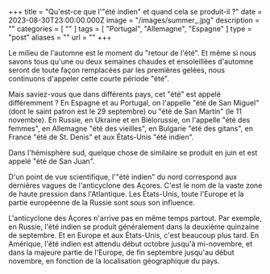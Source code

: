+++
title = "Qu'est-ce que l'\"été indien\" et quand cela se produit-il ?"
date = 2023-08-30T23:00:00.000Z
image = "/images/summer_.jpg"
description = ""
categories = [ "" ]
tags = [ "Portugal", "Allemagne", "Espagne" ]
type = "post"
aliases = ""
url = ""
+++

Le milieu de l'automne est le moment du "retour de l'été". Et même si nous savons tous qu'une ou deux semaines chaudes et ensoleillées d'automne seront de toute façon remplacées par les premières gelées, nous continuons d'appeler cette courte période "été".

Mais saviez-vous que dans différents pays, cet "été" est appelé différemment ? En Espagne et au Portugal, on l'appelle "été de San Miguel" (dont le saint patron est le 29 septembre) ou "été de San Martín" (le 11 novembre). En Russie, en Ukraine et en Biélorussie, on l'appelle "été des femmes", en Allemagne "été des vieilles", en Bulgarie "été des gitans", en France "été de St. Denis" et aux États-Unis "été indien".

Dans l'hémisphère sud, quelque chose de similaire se produit en juin et est appelé "été de San Juan".

D'un point de vue scientifique, l'"été indien" du nord correspond aux dernières vagues de l'anticyclone des Açores. C'est le nom de la vaste zone de haute pression dans l'Atlantique. Les États-Unis, toute l'Europe et la partie européenne de la Russie sont sous son influence.

L'anticyclone des Açores n'arrive pas en même temps partout. Par exemple, en Russie, l'été indien se produit généralement dans la deuxième quinzaine de septembre. Et en Europe et aux États-Unis, c'est beaucoup plus tard. En Amérique, l'été indien est attendu début octobre jusqu'à mi-novembre, et dans la majeure partie de l'Europe, de fin septembre jusqu'au début novembre, en fonction de la localisation géographique du pays.
